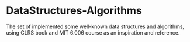 # DataStructures-Algorithms
The set of implemented some well-known data structures and algorithms, using CLRS book and MIT 6.006 course as an inspiration and reference.
